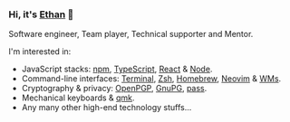 ### Hi, it's [Ethan](https://ethan605.github.io) 👋

Software engineer, Team player, Technical supporter and Mentor.

I'm interested in:

- JavaScript stacks: [npm](https://www.npmjs.com), [TypeScript](https://www.typescriptlang.org),
  [React](https://reactjs.org) & [Node](https://nodejs.org).
- Command-line interfaces: [Terminal](https://sw.kovidgoyal.net/kitty), [Zsh](https://www.zsh.org),
  [Homebrew](https://brew.sh), [Neovim](https://neovim.io) &
  [WMs](https://en.wikipedia.org/wiki/Tiling_window_manager).
- Cryptography & privacy: [OpenPGP](https://www.openpgp.org), [GnuPG](https://gnupg.org),
  [pass](https://www.passwordstore.org).
- Mechanical keyboards & [qmk](https://qmk.fm).
- Any many other high-end technology stuffs...
